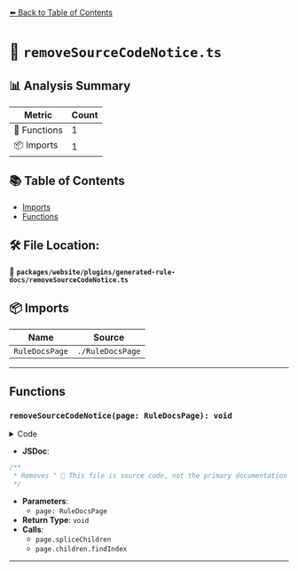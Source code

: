 [⬅️ Back to Table of Contents](../../../../index.md)

# 📄 `removeSourceCodeNotice.ts`

## 📊 Analysis Summary

| Metric | Count |
|--------|-------|
| 🔧 Functions | 1 |
| 📦 Imports | 1 |

## 📚 Table of Contents

- [Imports](#imports)
- [Functions](#functions)

## 🛠️ File Location:
📂 **`packages/website/plugins/generated-rule-docs/removeSourceCodeNotice.ts`**

## 📦 Imports

| Name | Source |
|------|--------|
| `RuleDocsPage` | `./RuleDocsPage` |


---

## Functions

### `removeSourceCodeNotice(page: RuleDocsPage): void`

<details><summary>Code</summary>

```ts
export function removeSourceCodeNotice(page: RuleDocsPage): void {
  page.spliceChildren(
    page.children.findIndex(v => v.type === 'blockquote'),
    1,
  );
}
```
</details>

- **JSDoc**:
```ts
/**
 * Removes " 🛑 This file is source code, not the primary documentation location! 🛑".
 */
```

- **Parameters**:
  - `page: RuleDocsPage`
- **Return Type**: `void`
- **Calls**:
  - `page.spliceChildren`
  - `page.children.findIndex`

---